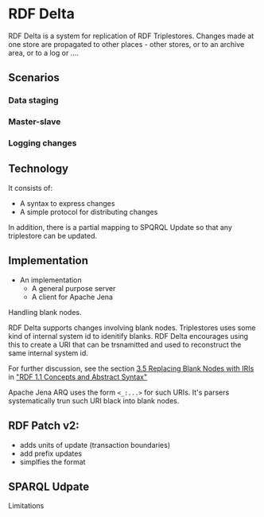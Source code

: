 # RDF Delta

RDF Delta is a system for replication of RDF Triplestores. Changes made at one store are propagated to other places - other stores, or to an archive area, or to a log or ....

## Scenarios

### Data staging

### Master-slave

### Logging changes


## Technology


It consists of:
* A syntax to express changes
* A simple protocol for distributing changes

In addition, there is a partial mapping to SPQRQL Update so that any triplestore can be updated.

## Implementation

* An implementation
  * A general purpose server
  * A client for Apache Jena



Handling blank nodes.

RDF Delta supports changes involving blank nodes. Triplestores uses some kind of internal system id to idenitify blanks. RDF Delta encourages using this to create a URI that can be trsnamitted and used to reconstruct the same internal system id.

For further discussion, see the section [3.5 Replacing Blank Nodes with IRIs](https://www.w3.org/TR/rdf11-concepts/#section-skolemization) in ["RDF 1.1 Concepts and Abstract Syntax"](https://www.w3.org/TR/rdf11-concepts/)

Apache Jena ARQ uses the form ``<_:...>`` for such URIs.  It's parsers systematically trun such URI black into blank nodes.




## RDF Patch v2:
* adds units of update (transaction boundaries)
* add prefix updates
* simplfies the format

## SPARQL Udpate

Limitations
